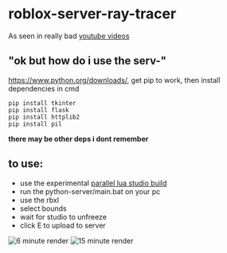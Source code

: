 # roblox-server-ray-tracer
As seen in really bad [youtube videos](https://youtu.be/5IO4AvIuvBk)

## "ok but how do i use the serv-"
https://www.python.org/downloads/, get pip to work, then install dependencies in cmd
```
pip install tkinter
pip install flask
pip install httplib2
pip install pil
```
**there may be other deps i dont remember**

## to use:
- use the experimental [parallel lua studio build](https://devforum.roblox.com/t/parallel-luau-developer-preview/925304)
- run the python-server/main.bat on your pc
- use the rbxl
- select bounds
- wait for studio to unfreeze
- click E to upload to server

![6 minute render](https://cdn.discordapp.com/attachments/763352212730413066/788504687032401960/2020_12_15_-_21_32_41.png)
![15 minute render](https://cdn.discordapp.com/attachments/763352212730413066/788534526670012447/2020_12_15_-_23_26_08.png)
